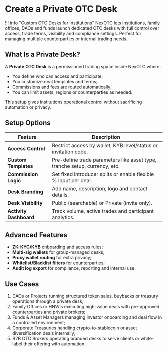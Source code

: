 # Create a Private OTC Desk

!!! info "Custom OTC Desks for Institutions"
    NexOTC lets institutions, family offices, DAOs and funds launch dedicated OTC desks with full control over access, trade terms, visibility and compliance settings. Perfect for managing multiple counterparties or internal trading needs.

## What Is a Private Desk?

A **Private OTC Desk** is a permissioned trading space inside NexOTC where:

- You define who can access and participate;
- You customize deal templates and terms;
- Commissions and fees are routed automatically;
- You can limit assets, regions or counterparties as needed.

This setup gives institutions operational control without sacrificing automation or privacy.

## Setup Options

| Feature                       | Description                                                                 |
|-------------------------------|-----------------------------------------------------------------------------|
| **Access Control**            | Restrict access by wallet, KYB level/status or invitation code.             |
| **Custom Templates**          | Pre-define trade parameters like asset type, tranche setup, currency, etc.  |
| **Commission Logic**          | Set fixed introducer splits or enable flexible % input per deal.            |
| **Desk Branding**             | Add name, description, logo and contact details.                            |
| **Desk Visibility**           | Public (searchable) or Private (invite only).                               |
| **Activity Dashboard**        | Track volume, active trades and participant analytics.                      |

## Advanced Features

- **ZK-KYC/KYB** onboarding and access rules;
- **Multi-sig wallets** for group-managed desks;
- **Proxy wallet routing** for extra privacy;
- **Whitelist/Blacklist filters** for counterparties;
- **Audit log export** for compliance, reporting and internal use.

## Use Cases

1. DAOs or Projects running structured token sales, buybacks or treasury operations through a private desk;
2. Family Offices or HNWIs executing high-value deals with pre-approved counterparties and private brokers;
3. Funds & Asset Managers managing investor onboarding and deal flow in a controlled environment;
4. Corporate Treasuries handling crypto-to-stablecoin or asset diversification deals internally;
5. B2B OTC Brokers operating branded desks to serve clients or white-label their offering with automation.